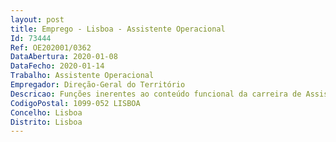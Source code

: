 ```yaml
--- 
layout: post
title: Emprego - Lisboa - Assistente Operacional
Id: 73444
Ref: OE202001/0362
DataAbertura: 2020-01-08
DataFecho: 2020-01-14
Trabalho: Assistente Operacional
Empregador: Direção-Geral do Território
Descricao: Funções inerentes ao conteúdo funcional da carreira de Assistente Operacional, a afetar à Direção de Serviços de Informação Cadastral da Direção Geral do Território, e designadamente as seguintes tarefas  levantamentos topográficos com diversos graus de exatidão, aplicando vários métodos de posicionamento  posicionamento de pontos, usando tecnologias de Posicionamento e Navegação por Satélite (GNSS)  estabelecimento, observação e coordenação de redes de apoio topográfico a levantamentos e implantações  reconhecimento topo cadastral, usando diferentes suportes  componente topográfica do cadastro predial ou geométrico  interpretação de fotografia aérea, cartografia vetorial e imagem  operação de equipamento e aplicações informáticas de cálculo e integração de dados topográficos e cartográficos  cálculo de áreas e volumes  elaboração de memórias descritivas e relatórios circunstanciados dos trabalhos e verificações efetuados
CodigoPostal: 1099-052 LISBOA
Concelho: Lisboa
Distrito: Lisboa
--- 
```

